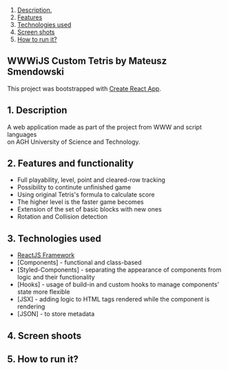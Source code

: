 
1. [ Description. ](#desc)
2. [ Features ](#features)
3. [ Technologies used ](#techno)
4. [ Screen shots ](#screens)
5. [ How to run it? ](#instr)

## WWWiJS Custom Tetris by Mateusz Smendowski
This project was bootstrapped with [Create React App](https://github.com/facebook/create-react-app).
<a name="desc"></a>
## 1. Description
A web application made as part of the project from WWW and script languages
</br> on AGH University of Science and Technology.

<a name="features"></a>
## 2. Features and functionality
+ Full playability, level, point and cleared-row tracking
+ Possibility to continute unfinished game
+ Using original Tetris's formula to calculate score
+ The higher level is the faster game becomes
+ Extension of the set of basic blocks with new ones
+ Rotation and Collision detection


<a name="techno"></a>
## 3. Technologies used
* [ReactJS Framework](https://pl.reactjs.org/)
* [Components] - functional and class-based
* [Styled-Components] - separating the appearance of components from logic and their functionality
* [Hooks] - usage of build-in and custom hooks to manage components' state more flexible
* [JSX] - adding logic to HTML tags rendered while the component is rendering
* [JSON] - to store metadata 

<a name="screens"></a>
## 4. Screen shoots

<a name="instr"></a>
## 5. How to run it?

